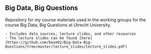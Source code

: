 ## Big Data, Big Questions

Repository for my course materials used in the working groups for the course Big Data, Big Questions at Utrecht University. 

	- Includes data sources, lecture slides, and other resources
	- The lecture slides can be found [here](https://github.com/basm92/Big-Data-Big-Questions/tree/master/lecture_slides/lecture_slides.pdf)

